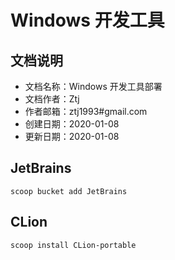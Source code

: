 # Windows 开发工具

## 文档说明
- 文档名称：Windows 开发工具部署
- 文档作者：Ztj
- 作者邮箱：ztj1993#gmail.com
- 创建日期：2020-01-08
- 更新日期：2020-01-08

## JetBrains
```
scoop bucket add JetBrains
```

## CLion
```
scoop install CLion-portable
```

